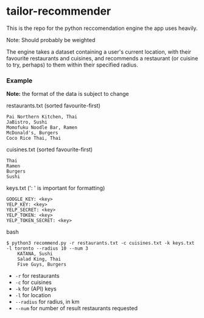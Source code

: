 # tailor-recommender
This is the repo for the python reccomendation engine the app uses heavily.

Note: Should probably be weighted

The engine takes a dataset containing a user's current location, with their favourite restaurants and cuisines, and recommends a restaurant (or cuisine to try, perhaps) to them within their specified radius.

### Example

**Note:** the format of the data is subject to change

restaurants.txt (sorted favourite-first)
```
Pai Northern Kitchen, Thai
JaBistro, Sushi
Momofuku Noodle Bar, Ramen
McDonald's, Burgers
Coco Rice Thai, Thai
```

cuisines.txt (sorted favourite-first)
```
Thai
Ramen
Burgers
Sushi
```

keys.txt (': ' is important for formatting)
```
GOOGLE_KEY: <key>
YELP_KEY: <key>
YELP_SECRET: <key>
YELP_TOKEN: <key>
YELP_TOKEN_SECRET: <key>
```

bash

```
$ python3 recommend.py -r restaurants.txt -c cuisines.txt -k keys.txt -l toronto --radius 10 --num 3
    KATANA, Sushi
    Salad King, Thai
    Five Guys, Burgers
```

- `-r` for restaurants
- `-c` for cuisines
- `-k` for (API) keys
- `-l` for location
- `--radius` for radius, in km
- `--num` for number of result restaurants requested 